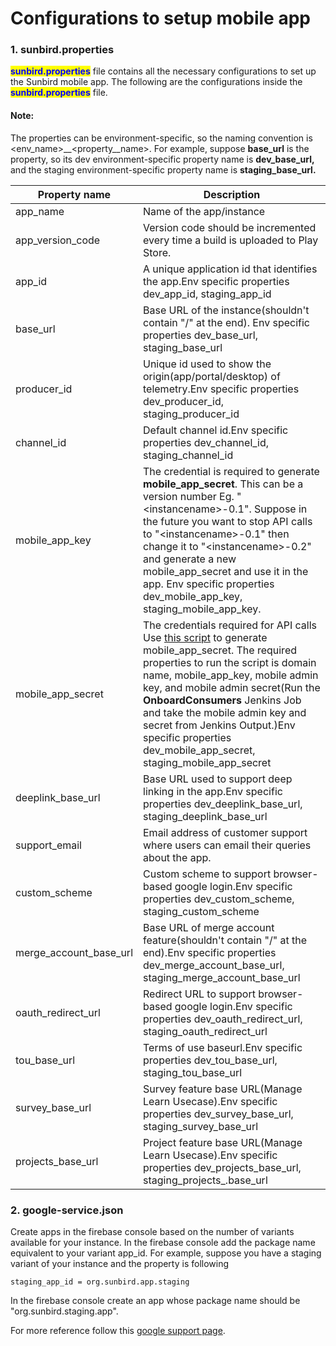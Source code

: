 # Configurations to setup mobile app

### 1. sunbird.properties

<mark style="color:blue;">**sunbird.properties**</mark> file contains all the necessary configurations to set up the Sunbird mobile app. The following are the configurations inside the <mark style="color:blue;">**sunbird.properties**</mark> file.

#### Note:

The properties can be environment-specific, so the naming convention is \<env\_name>\_\_\<property\_\_name>. For example, suppose **base\_url** is the property, so its dev environment-specific property name is **dev\_base\_url,** and the staging environment-specific property name is **staging\_base\_url.**

| Property name             | Description                                                                                                                                                                                                                                                                                                                                                                                                                                                                                                  |
| ------------------------- | ------------------------------------------------------------------------------------------------------------------------------------------------------------------------------------------------------------------------------------------------------------------------------------------------------------------------------------------------------------------------------------------------------------------------------------------------------------------------------------------------------------ |
| app\_name                 | Name of the app/instance                                                                                                                                                                                                                                                                                                                                                                                                                                                                                     |
| app\_version\_code        | Version code should be incremented every time a build is uploaded to Play Store.                                                                                                                                                                                                                                                                                                                                                                                                                             |
| app\_id                   | A unique application id that identifies the app.Env specific properties dev\_app\_id, staging\_app\_id                                                                                                                                                                                                                                                                                                                                                                                                       |
| base\_url                 | Base URL of the instance(shouldn't contain "/" at the end). Env specific properties dev\_base\_url, staging\_base\_url                                                                                                                                                                                                                                                                                                                                                                                       |
| producer\_id              | Unique id used to show the origin(app/portal/desktop) of telemetry.Env specific properties dev\_producer\_id, staging\_producer\_id                                                                                                                                                                                                                                                                                                                                                                          |
| channel\_id               | Default channel id.Env specific properties dev\_channel\_id, staging\_channel\_id                                                                                                                                                                                                                                                                                                                                                                                                                            |
| mobile\_app\_key          | The credential is required to generate **mobile\_app\_secret**. This can be a version number Eg. "\<instancename>-0.1". Suppose in the future you want to stop API calls to "\<instancename>-0.1" then change it to "\<instancename>-0.2" and generate a new mobile\_app\_secret and use it in the app. Env specific properties dev\_mobile\_app\_key, staging\_mobile\_app\_key.                                                                                                                            |
| mobile\_app\_secret       | The credentials required for API calls Use [this script](https://github.com/Sunbird-Ed/SunbirdEd-mobile-app/blob/master/mobile\_app\_key\_secret\_generator.js) to generate mobile\_app\_secret. The required properties to run the script is domain name, mobile\_app\_key, mobile admin key, and mobile admin secret(Run the **OnboardConsumers** Jenkins Job and take the mobile admin key and secret from Jenkins Output.)Env specific properties dev\_mobile\_app\_secret, staging\_mobile\_app\_secret |
| deeplink\_base\_url       | Base URL used to support deep linking in the app.Env specific properties dev\_deeplink\_base\_url, staging\_deeplink\_base\_url                                                                                                                                                                                                                                                                                                                                                                              |
| support\_email            | Email address of customer support where users can email their queries about the app.                                                                                                                                                                                                                                                                                                                                                                                                                         |
| custom\_scheme            | Custom scheme to support browser-based google login.Env specific properties dev\_custom\_scheme, staging\_custom\_scheme                                                                                                                                                                                                                                                                                                                                                                                     |
| merge\_account\_base\_url | Base URL of merge account feature(shouldn't contain "/" at the end).Env specific properties dev\_merge\_account\_base\_url, staging\_merge\_account\_base\_url                                                                                                                                                                                                                                                                                                                                               |
| oauth\_redirect\_url      | Redirect URL to support browser-based google login.Env specific properties dev\_oauth\_redirect\_url, staging\_oauth\_redirect\_url                                                                                                                                                                                                                                                                                                                                                                          |
| tou\_base\_url            | Terms of use baseurl.Env specific properties dev\_tou\_base\_url, staging\_tou\_base\_url                                                                                                                                                                                                                                                                                                                                                                                                                    |
| survey\_base\_url         | Survey feature base URL(Manage Learn Usecase).Env specific properties dev\_survey\_base\_url, staging\_survey\_base\_url                                                                                                                                                                                                                                                                                                                                                                                     |
| projects\_base\_url       | Project feature base URL(Manage Learn Usecase).Env specific properties dev\_projects\_base\_url, staging\_projects\_.base\_url                                                                                                                                                                                                                                                                                                                                                                               |

### 2. google-service.json

Create apps in the firebase console based on the number of variants available for your instance. In the firebase console add the package name equivalent to your variant app\_id. For example, suppose you have a staging variant of your instance and the property is following

```
staging_app_id = org.sunbird.app.staging
```

In the firebase console create an app whose package name should be "org.sunbird.staging.app".

For more reference follow this [google support page](https://support.google.com/firebase/answer/7015592?hl=en#android\&zippy=%2Cin-this-article).
